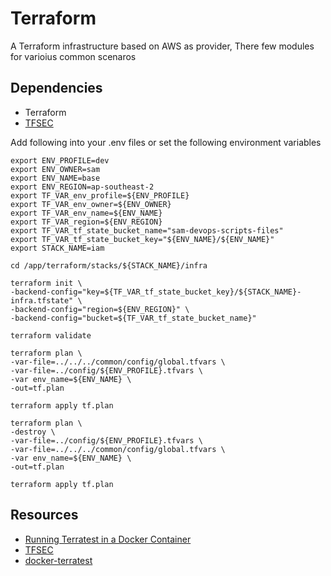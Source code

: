 # Terraform
A Terraform infrastructure based on AWS as provider, There few modules for varioius common scenaros

## Dependencies
- Terraform
- [TFSEC](https://aquasecurity.github.io/tfsec/v1.16.3/)


Add following into your .env files or set the following environment variables

```
export ENV_PROFILE=dev
export ENV_OWNER=sam
export ENV_NAME=base
export ENV_REGION=ap-southeast-2
export TF_VAR_env_profile=${ENV_PROFILE}
export TF_VAR_env_owner=${ENV_OWNER}
export TF_VAR_env_name=${ENV_NAME}
export TF_VAR_region=${ENV_REGION}
export TF_VAR_tf_state_bucket_name="sam-devops-scripts-files"
export TF_VAR_tf_state_bucket_key="${ENV_NAME}/${ENV_NAME}"
export STACK_NAME=iam

cd /app/terraform/stacks/${STACK_NAME}/infra

terraform init \
-backend-config="key=${TF_VAR_tf_state_bucket_key}/${STACK_NAME}-infra.tfstate" \
-backend-config="region=${ENV_REGION}" \
-backend-config="bucket=${TF_VAR_tf_state_bucket_name}"

terraform validate

terraform plan \
-var-file=../../../common/config/global.tfvars \
-var-file=../config/${ENV_PROFILE}.tfvars \
-var env_name=${ENV_NAME} \
-out=tf.plan

terraform apply tf.plan

terraform plan \
-destroy \
-var-file=../config/${ENV_PROFILE}.tfvars \
-var-file=../../../common/config/global.tfvars \
-var env_name=${ENV_NAME} \
-out=tf.plan

terraform apply tf.plan
```


## Resources
- [Running Terratest in a Docker Container](https://austincloud.guru/2021/06/24/running-terratest-in-a-docker-container/)
- [TFSEC](https://aquasecurity.github.io/tfsec/v1.16.3/)
- [docker-terratest](https://github.com/AustinCloudGuru/docker-terratest)
